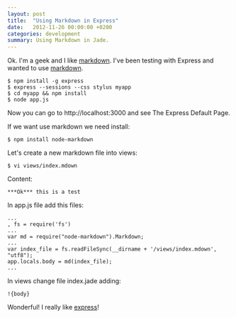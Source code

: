 ```yaml
---
layout: post
title:  "Using Markdown in Express"
date:   2012-11-26 00:00:00 +0200
categories: development
summary: Using Markdown in Jade.
---
```


Ok. I'm a geek and I like [markdown]. I've been testing with Express and wanted to use [markdown].

	$ npm install -g express
	$ express --sessions --css stylus myapp
	$ cd myapp && npm install
	$ node app.js

Now you can go to http://localhost:3000 and see The Express Default Page.

If we want use markdown we need install:

	$ npm install node-markdown

Let's create a new markdown file into views:

	$ vi views/index.mdown

Content:

	***Ok*** this is a test

In app.js file add this files:

	...
	, fs = require('fs')
	...
	var md = require("node-markdown").Markdown;
	...
	var index_file = fs.readFileSync(__dirname + '/views/index.mdown', "utf8");
	app.locals.body = md(index_file);
	...

In views change file index.jade adding:

	!{body}

Wonderful! I really like [express]!

[express]: http://expressjs.com/
[markdown]: http://daringfireball.net/projects/markdown/